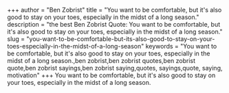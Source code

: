 +++
author = "Ben Zobrist"
title = "You want to be comfortable, but it's also good to stay on your toes, especially in the midst of a long season."
description = "the best Ben Zobrist Quote: You want to be comfortable, but it's also good to stay on your toes, especially in the midst of a long season."
slug = "you-want-to-be-comfortable-but-its-also-good-to-stay-on-your-toes-especially-in-the-midst-of-a-long-season"
keywords = "You want to be comfortable, but it's also good to stay on your toes, especially in the midst of a long season.,ben zobrist,ben zobrist quotes,ben zobrist quote,ben zobrist sayings,ben zobrist saying,quotes, sayings,quote, saying, motivation"
+++
You want to be comfortable, but it's also good to stay on your toes, especially in the midst of a long season.
